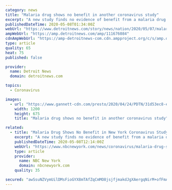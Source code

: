 ```yaml
---
category: news
title: "Malaria drug shows no benefit in another coronavirus study"
excerpt: "A new study finds no evidence of benefit from a malaria drug widely promoted as a treatment for coronavirus infection"
publishedDateTime: 2020-05-08T01:34:00Z
webUrl: "https://www.detroitnews.com/story/news/nation/2020/05/07/malaria-drug-shows-benefit-another-coronavirus-study/111676084/"
ampWebUrl: "https://amp.detroitnews.com/amp/111676084"
cdnAmpWebUrl: "https://amp-detroitnews-com.cdn.ampproject.org/c/s/amp.detroitnews.com/amp/111676084"
type: article
quality: 65
heat: 75
published: false

provider:
  name: Detroit News
  domain: detroitnews.com

topics:
  - Coronavirus

images:
  - url: "https://www.gannett-cdn.com/presto/2020/04/24/PDTN/31d53ec8-ea5f-48b7-a56c-abf6a7548503-AP20115561543354.jpg?auto=webp&crop=4054,2281,x0,y405&format=pjpg&width=1200"
    width: 1200
    height: 675
    title: "Malaria drug shows no benefit in another coronavirus study"

related:
  - title: "Malaria Drug Shows No Benefit in New York Coronavirus Study"
    excerpt: "A new study finds no evidence of benefit from a malaria drug widely promoted as a treatment for coronavirus infection"
    publishedDateTime: 2020-05-08T12:14:00Z
    webUrl: "https://www.nbcnewyork.com/news/coronavirus/malaria-drug-shows-no-benefit-in-new-york-coronavirus-study/2407154/"
    type: article
    provider:
      name: NBC New York
      domain: nbcnewyork.com
    quality: 35

secured: "awSsuNZVymUilDMsFioGYX8mTAfZqCmMO8jsjfjmakdJgXAergqNirM+ofFmASx7C51H5gkvPgDCfxEZeEBMY+zehSeEQGHpPjDFGWox44jAYCGTUqS75JS4xkCPyJq6Ps+3oBGiwpqoC2IJScilYU0J4SNy6qumJZhq9sOjTlo7/bjqCoheGibg+zc635HQWxcEqZZ2WfyLGXaTmvkR6orDa5cOr723suZOQcNnHQDqd9Dy8qhnBDJz26WbiKxub5blRBmXF9c1udX5L9fjWzCRr6Njyak6Q/VBzBC9EkakDeVof2w6v2KV7asXZ7Xm;GpwJiZdQgKMKaxyaPIAx5g=="
---
```


